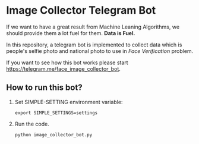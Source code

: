 # Image Collector Telegram Bot

If we want to have a great result from Machine Leaning Algorithms, we should provide them a lot fuel for them.
**Data is Fuel.** 

In this repository, a telegram bot is implemented to collect data which is people's selfie photo and national photo to use in _Face Verification_ problem.

If you want to see how this bot works please start https://telegram.me/face_image_collector_bot.
## How to run this bot?
1. Set SIMPLE-SETTING environment variable:
    
    ```export SIMPLE_SETTINGS=settings```
    
2. Run the code. 

    ```python image_collector_bot.py```

